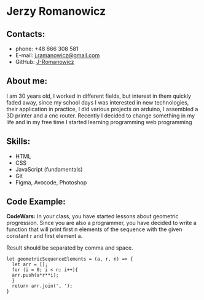 # Jerzy Romanowicz

## Contacts:

- phone: +48 666 308 581
- E-mail: [j.ramanowicz@gmail.com](mailto:j.ramanowicz@gmail.com)
- GitHub: [J-Romanowicz](https://github.com/J-Romanowicz)

## About me:

I am 30 years old, I worked in different fields, but interest in them quickly faded away, since my school days I was interested in new technologies, their application in practice, I did various projects on arduino, I assembled a 3D printer and a cnc router. Recently I decided to change something in my life and in my free time I started learning programming web programming

## Skills:

- HTML
- CSS
- JavaScript (fundamentals)
- Git
- Figma, Avocode, Photoshop

## Code Example:

**CodeWars:**
In your class, you have started lessons about geometric progression. Since you are also a programmer, you have decided to write a function that will print first n elements of the sequence with the given constant r and first element a.

Result should be separated by comma and space.

```
let geometricSequenceElements = (a, r, n) => {
  let arr = [];
  for (i = 0; i < n; i++){
  arr.push(a*r**i);
  }
  return arr.join(', ');
}
```
